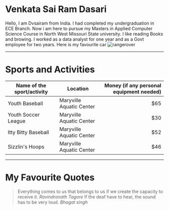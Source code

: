 # Venkata Sai Ram Dasari
Hello, I am Dvsairam from India. I had completed my undergraduation in ECE Branch. Now i am here to pursue my Masters in Applied Computer Science Course in North West Missouri State university. I like reading Books and browing. I worked as a data analyst for one year and as a Govt employee for two years.
Here is my favourite car ![rangerover](Documents/webapps-repos/assignment1-DASARI/rangerover.jpg)

---
# Sports and Activities
|Name of the sport/activity|Location|Money (if any personal equipment needed)|
|---|---|---:|
|Youth Baseball|Maryville Aquatic Center|$65|
|Youth Soccer League|Maryville Aquatic Center|$30|
|Itty Bitty Baseball|Maryville Aquatic Center|$52|
|Sizzlin's Hoops|Maryville Aquatic Center|$46|

---
# My Favourite Quotes
> Everything comes to us that belongs to us if we create the capacity to receive it.  *Ravindranath Tagore*
> If the deaf have to hear, the sound has to be very loud.  *Bhagat singh*

